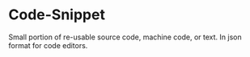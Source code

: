 # Code-Snippet
Small portion of re-usable source code, machine code, or text. In json format for code editors.